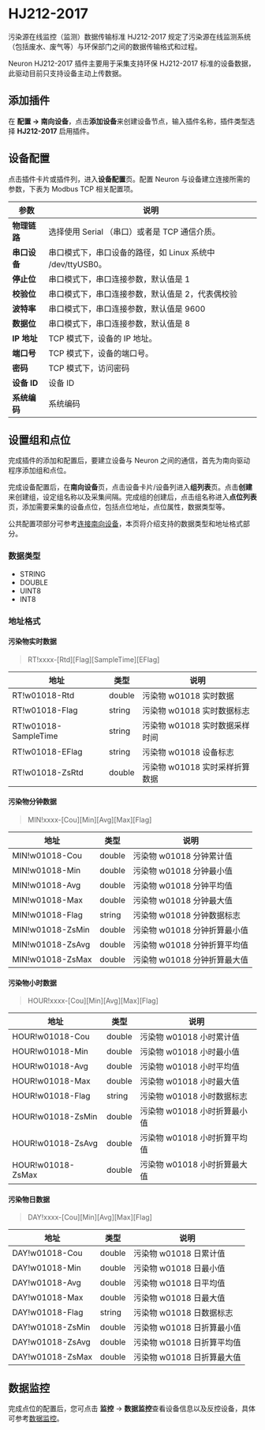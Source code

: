 # HJ212-2017

污染源在线监控（监测）数据传输标准 HJ212-2017 规定了污染源在线监测系统（包括废水、废气等）与环保部门之间的数据传输格式和过程。

Neuron HJ212-2017 插件主要用于采集支持环保 HJ212-2017 标准的设备数据，此驱动目前只支持设备主动上传数据。

## 添加插件

在 **配置 -> 南向设备**，点击**添加设备**来创建设备节点，输入插件名称，插件类型选择 **HJ212-2017** 启用插件。

## 设备配置

点击插件卡片或插件列，进入**设备配置**页。配置 Neuron 与设备建立连接所需的参数，下表为 Modbus TCP 相关配置项。

| 参数         | 说明                                                       |
| ------------ | ---------------------------------------------------------- |
| **物理链路** | 选择使用 Serial （串口）或者是 TCP 通信介质。              |
| **串口设备** | 串口模式下，串口设备的路径，如 Linux 系统中 /dev/ttyUSB0。 |
| **停止位**   | 串口模式下，串口连接参数，默认值是 1                       |
| **校验位**   | 串口模式下，串口连接参数，默认值是 2，代表偶校验           |
| **波特率**   | 串口模式下，串口连接参数，默认值是 9600                    |
| **数据位**   | 串口模式下，串口连接参数，默认值是 8                       |
| **IP 地址**  | TCP 模式下，设备的 IP 地址。                               |
| **端口号**   | TCP 模式下，设备的端口号。                                 |
| **密码**     | TCP 模式下，访问密码                                       |
| **设备 ID**  | 设备 ID                                                    |
| **系统编码** | 系统编码                                                   |

## 设置组和点位

完成插件的添加和配置后，要建立设备与 Neuron 之间的通信，首先为南向驱动程序添加组和点位。

完成设备配置后，在**南向设备**页，点击设备卡片/设备列进入**组列表**页。点击**创建**来创建组，设定组名称以及采集间隔。完成组的创建后，点击组名称进入**点位列表**页，添加需要采集的设备点位，包括点位地址，点位属性，数据类型等。

公共配置项部分可参考[连接南向设备](../south-devices.md)，本页将介绍支持的数据类型和地址格式部分。

### 数据类型

* STRING
* DOUBLE
* UINT8
* INT8

### 地址格式

#### 污染物实时数据

> RT!xxxx-[Rtd\][Flag\][SampleTime\][EFlag]</span>

| 地址                 | 类型   | 说明                         |
| -------------------- | ------ | ---------------------------- |
| RT!w01018-Rtd        | double | 污染物 w01018 实时数据        |
| RT!w01018-Flag       | string | 污染物 w01018 实时数据标志     |
| RT!w01018-SampleTime | string | 污染物 w01018 实时数据采样时间 |
| RT!w01018-EFlag      | string | 污染物 w01018 设备标志         |
| RT!w01018-ZsRtd      | double | 污染物 w01018 实时采样折算数据 |

#### 污染物分钟数据

> MIN!xxxx-[Cou\][Min\][Avg\][Max\][Flag]

| 地址             | 类型   | 说明                       |
| ---------------- | ------ | -------------------------- |
| MIN!w01018-Cou   | double | 污染物 w01018 分钟累计值     |
| MIN!w01018-Min   | double | 污染物 w01018 分钟最小值     |
| MIN!w01018-Avg   | double | 污染物 w01018 分钟平均值     |
| MIN!w01018-Max   | double | 污染物 w01018 分钟最大值     |
| MIN!w01018-Flag  | string | 污染物 w01018 分钟数据标志   |
| MIN!w01018-ZsMin | double | 污染物 w01018 分钟折算最小值 |
| MIN!w01018-ZsAvg | double | 污染物 w01018 分钟折算平均值 |
| MIN!w01018-ZsMax | double | 污染物 w01018 分钟折算最大值 |

#### 污染物小时数据

> HOUR!xxxx-[Cou\][Min\][Avg\][Max\][Flag]

| 地址              | 类型   | 说明                       |
| ----------------- | ------ | -------------------------- |
| HOUR!w01018-Cou   | double | 污染物 w01018 小时累计值     |
| HOUR!w01018-Min   | double | 污染物 w01018 小时最小值     |
| HOUR!w01018-Avg   | double | 污染物 w01018 小时平均值     |
| HOUR!w01018-Max   | double | 污染物 w01018 小时最大值     |
| HOUR!w01018-Flag  | string | 污染物 w01018 小时数据标志   |
| HOUR!w01018-ZsMin | double | 污染物 w01018 小时折算最小值 |
| HOUR!w01018-ZsAvg | double | 污染物 w01018 小时折算平均值 |
| HOUR!w01018-ZsMax | double | 污染物 w01018 小时折算最大值 |

#### 污染物日数据

> DAY!xxxx-[Cou\][Min\][Avg\][Max\][Flag]

| 地址             | 类型   | 说明                     |
| ---------------- | ------ | ------------------------ |
| DAY!w01018-Cou   | double | 污染物 w01018 日累计值     |
| DAY!w01018-Min   | double | 污染物 w01018 日最小值     |
| DAY!w01018-Avg   | double | 污染物 w01018 日平均值     |
| DAY!w01018-Max   | double | 污染物 w01018 日最大值     |
| DAY!w01018-Flag  | string | 污染物 w01018 日数据标志   |
| DAY!w01018-ZsMin | double | 污染物 w01018 日折算最小值 |
| DAY!w01018-ZsAvg | double | 污染物 w01018 日折算平均值 |
| DAY!w01018-ZsMax | double | 污染物 w01018 日折算最大值 |

## 数据监控

完成点位的配置后，您可点击 **监控** -> **数据监控**查看设备信息以及反控设备，具体可参考[数据监控](../../../usage/monitoring.md)。
